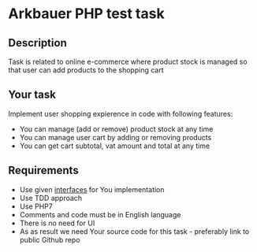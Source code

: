 # Arkbauer PHP test task

## Description
Task is related to online e-commerce where product stock is managed so that user can add products to the shopping cart

## Your task
Implement user shopping expierence in code with following features:
- You can manage (add or remove) product stock at any time
- You can manage user cart by adding or removing products
- You can get cart subtotal, vat amount and total at any time

## Requirements
- Use given [interfaces](/src) for You implementation
- Use TDD approach
- Use PHP7
- Comments and code must be in English language
- There is no need for UI
- As as result we need Your source code for this task - preferably link to public Github repo
